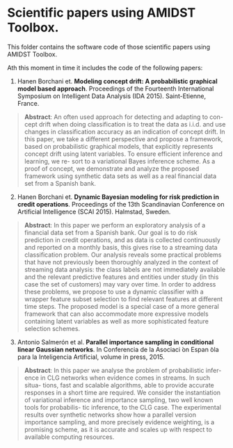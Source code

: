 # Scientific papers using AMIDST Toolbox.

This folder contains the software code of those scientific papers using AMIDST Toolbox. 

Ath this moment in time it includes the code of the following papers:

1.  Hanen Borchani et. **Modeling concept drift: A probabilistic graphical model based approach**. Proceedings of the Fourteenth International Symposium on Intelligent Data Analysis (IDA 2015). Saint-Etienne, France.

> **Abstract**: An often used approach for detecting and adapting to con- cept drift when doing classification is to treat the data as i.i.d. and use changes in classification accuracy as an indication of concept drift. In this paper, we take a different perspective and propose a framework, based on probabilistic graphical models, that explicitly represents concept drift using latent variables. To ensure efficient inference and learning, we re- sort to a variational Bayes inference scheme. As a proof of concept, we demonstrate and analyze the proposed framework using synthetic data sets as well as a real financial data set from a Spanish bank.

2.  Hanen Borchani et. **Dynamic Bayesian modeling for risk prediction in credit operations**. Proceedings of the 13th Scandinavian Conference on Artificial Intelligence (SCAI 2015). Halmstad, Sweden. 

> **Abstract**: In this paper we perform an exploratory analysis of a financial data set from a Spanish bank. 
Our goal is to do risk prediction in credit operations, and as data is collected continuously and reported on a monthly basis, this gives rise to a streaming data classification problem. Our analysis reveals some practical problems that have not previously been thoroughly analyzed in the context of streaming data analysis: the class labels are not immediately available and the relevant predictive features and entities under study (in this case the set of customers) may vary over time. In order to address these problems, we propose to use a dynamic classifier with a wrapper feature subset selection to find relevant features at different time steps. The proposed model is a special case of a more general framework that can also accommodate more expressive models  containing latent variables as well as more sophisticated feature selection schemes.

3. Antonio Salmerón et al. **Parallel importance sampling in conditional linear Gaussian networks**. In Conferencia de la Asociaci ́on Espan ̃ola para la Inteligencia Artificial, volume in press, 2015.

> **Abstract**: In this paper we analyse the problem of probabilistic infer- ence in CLG networks when evidence comes in streams. In such situa- tions, fast and scalable algorithms, able to provide accurate responses in a short time are required. We consider the instantiation of variational inference and importance sampling, two well known tools for probabilis- tic inference, to the CLG case. The experimental results over synthetic networks show how a parallel version importance sampling, and more precisely evidence weighting, is a promising scheme, as it is accurate and scales up with respect to available computing resources.


